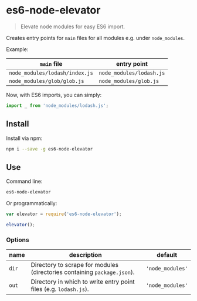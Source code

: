 # es6-node-elevator
> Elevate node modules for easy ES6 import.

Creates entry points for `main` files for all modules e.g. under `node_modules`.

Example:

`main` file | entry point
--- | ---
`node_modules/lodash/index.js` | `node_modules/lodash.js`
`node_modules/glob/glob.js` | `node_modules/glob.js`

Now, with ES6 imports, you can simply:

```js
import _ from 'node_modules/lodash.js';
```


## Install

Install via npm:

```sh
npm i --save -g es6-node-elevator
```


## Use

Command line:

```sh
es6-node-elevator
```

Or programmatically:

```js
var elevator = require('es6-node-elevator');

elevator();
```


### Options

name | description | default
--- | --- | ---
`dir` | Directory to scrape for modules (directories containing `package.json`). | `'node_modules'`
`out` | Directory in which to write entry point files (e.g. `lodash.js`). | `'node_modules'`
